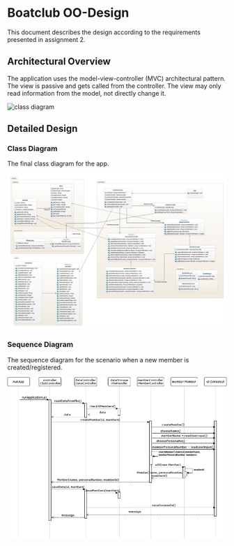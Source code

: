 # Boatclub OO-Design
This document describes the design according to the requirements presented in assignment 2.

## Architectural Overview
The application uses the model-view-controller (MVC) architectural pattern. The view is passive and gets called from the controller. The view may only read information from the model, not directly change it.

![class diagram](img/package_diagram.jpg)

## Detailed Design
### Class Diagram
The final class diagram for the app.

![class diagram](img/class-diagram-final.png)

### Sequence Diagram
The sequence diagram for the scenario when a new member is created/registered.


![sequence diagram -create Member](img/sequence-diagram.png)